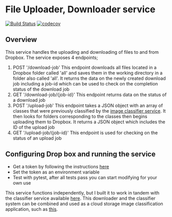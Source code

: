 # File Uploader, Downloader service

[![Build Status](https://travis-ci.com/mungujn/downloader-uploader.svg?branch=master)](https://travis-ci.com/mungujn/downloader-uploader)
[![codecov](https://codecov.io/gh/mungujn/downloader-uploader/branch/master/graph/badge.svg)](https://codecov.io/gh/mungujn/downloader-uploader)

## Overview

This service handles the uploading and downloading of files to and from Dropbox. The service exposes 4 endpoints;

1. POST '/download-job'
   This endpoint downloads all files located in a Dropbox folder called 'all' and saves them in the working directory in a folder also called 'all'.
   It returns the data on the newly created download job including a job-id which can be used to check on the completion status of the download job
2. GET '/download-job/{job-id}'
   This endpoint returns data on the status of a download job
3. POST '/upload-job'
   This endpoint takes a JSON object with an array of classes that were previously classified by the [image classifier service](https://github.com/mungujn/image-classifier). It then looks for folders corresponding to the classes then begins uploading them to Dropbox. It returns a JSON object which includes the ID of the upload job
4. GET '/upload-job/{job-id}'
   This endpoint is used for checking on the status of an upload job

## Configuring Drop box and running the service

-   Get a token by following the instructions [here](https://www.dropbox.com/developers/documentation/python)
-   Set the token as an environment variable
-   Test with pytest, after all tests pass you can start modifying for your own use

This service functions independently, but I built it to work in tandem with the classifier service available [here](https://github.com/mungujn/image-classifier). This downloader and the classifier system can be combined and used as a cloud storage image classification application, such as [this](https://github.com/mungujn/image-classification-system).
